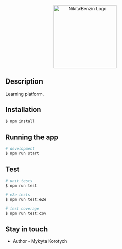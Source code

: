 <p align="center">
  <a href="https://www.youtube.com/@NikitaBenzin" target="blank"><img src="https://i.ibb.co/376303r/benzin-logo-white.png" width="200" alt="NikitaBenzin Logo" /></a>
</p>

## Description

Learning platform.

## Installation

```bash
$ npm install
```

## Running the app

```bash
# development
$ npm run start
```

## Test

```bash
# unit tests
$ npm run test

# e2e tests
$ npm run test:e2e

# test coverage
$ npm run test:cov
```

## Stay in touch

- Author - Mykyta Korotych
